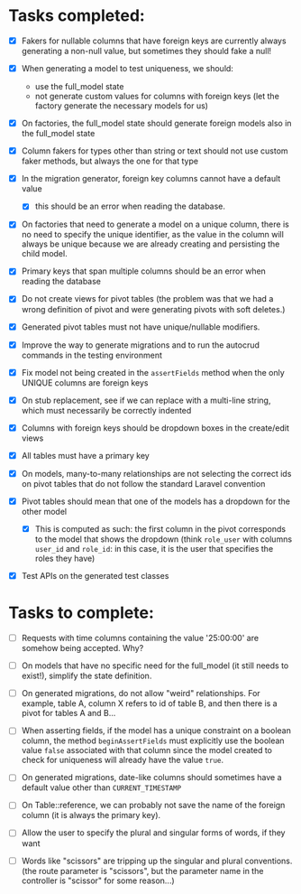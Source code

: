 # Tasks completed:

- [x] Fakers for nullable columns that have foreign keys are currently always generating a non-null value, but sometimes they should fake a null!

- [x] When generating a model to test uniqueness, we should:
  - use the full_model state
  - not generate custom values for columns with foreign keys (let the factory generate the necessary models for us)

- [x] On factories, the full_model state should generate foreign models also in the full_model state

- [x] Column fakers for types other than string or text should not use custom faker methods, but always the one for that type

- [x] In the migration generator, foreign key columns cannot have a default value
  - [x] this should be an error when reading the database.

- [x] On factories that need to generate a model on a unique column, there is no need to specify the unique identifier, as the value in the column will always be unique because we are already creating and persisting the child model.

- [x] Primary keys that span multiple columns should be an error when reading the database

- [x] Do not create views for pivot tables (the problem was that we had a wrong definition of pivot and were generating pivots with soft deletes.)

- [x] Generated pivot tables must not have unique/nullable modifiers.

- [x] Improve the way to generate migrations and to run the autocrud commands in the testing environment

- [x] Fix model not being created in the `assertFields` method when the only UNIQUE columns are foreign keys

- [x] On stub replacement, see if we can replace with a multi-line string, which must necessarily be correctly indented

- [x] Columns with foreign keys should be dropdown boxes in the create/edit views

- [x] All tables must have a primary key

- [x] On models, many-to-many relationships are not selecting the correct ids on pivot tables that do not follow the standard Laravel convention

- [x] Pivot tables should mean that one of the models has a dropdown for the other model
  - [x] This is computed as such: the first column in the pivot corresponds to the model that shows the dropdown (think `role_user` with columns `user_id` and `role_id`: in this case, it is the user that specifies the roles they have)

- [x] Test APIs on the generated test classes

# Tasks to complete:

- [ ] Requests with time columns containing the value '25:00:00' are somehow being accepted. Why?

- [ ] On models that have no specific need for the full_model (it still needs to exist!), simplify the state definition.

- [ ] On generated migrations, do not allow "weird" relationships. For example, table A, column X refers to id of table B, and then there is a pivot for tables A and B...

- [ ] When asserting fields, if the model has a unique constraint on a boolean column, the method `beginAssertFields` must explicitly use the boolean value `false` associated with that column since the model created to check for uniqueness will already have the value `true`.

- [ ] On generated migrations, date-like columns should sometimes have a default value other than `CURRENT_TIMESTAMP`

- [ ] On Table::reference, we can probably not save the name of the foreign column (it is always the primary key).

- [ ] Allow the user to specify the plural and singular forms of words, if they want

- [ ] Words like "scissors" are tripping up the singular and plural conventions. (the route parameter is "scissors", but the parameter name in the controller is "scissor" for some reason...)
